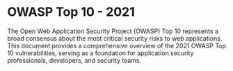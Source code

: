 # OWASP Top 10 - 2021

The Open Web Application Security Project (OWASP) Top 10 represents a broad consensus about the most critical security risks to web applications. This document provides a comprehensive overview of the 2021 OWASP Top 10 vulnerabilities, serving as a foundation for application security professionals, developers, and security teams.

